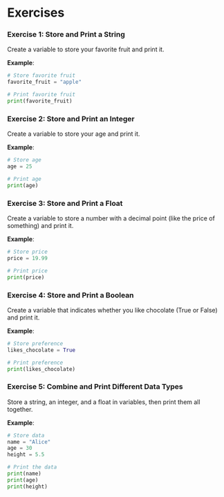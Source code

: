 # Exercises

### **Exercise 1: Store and Print a String**

Create a variable to store your favorite fruit and print it.

**Example**:

```python
# Store favorite fruit
favorite_fruit = "apple"

# Print favorite fruit
print(favorite_fruit)
```

### **Exercise 2: Store and Print an Integer**

Create a variable to store your age and print it.

**Example**:

```python
# Store age
age = 25

# Print age
print(age)
```

### **Exercise 3: Store and Print a Float**

Create a variable to store a number with a decimal point (like the price of something) and print it.

**Example**:

```python
# Store price
price = 19.99

# Print price
print(price)
```

### **Exercise 4: Store and Print a Boolean**

Create a variable that indicates whether you like chocolate (True or False) and print it.

**Example**:

```python
# Store preference
likes_chocolate = True

# Print preference
print(likes_chocolate)
```

### **Exercise 5: Combine and Print Different Data Types**

Store a string, an integer, and a float in variables, then print them all together.

**Example**:

```python
# Store data
name = "Alice"
age = 30
height = 5.5

# Print the data
print(name)
print(age)
print(height)
```